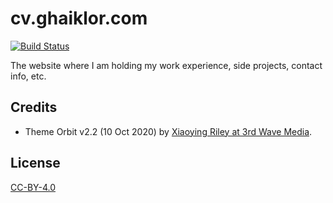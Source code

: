 # cv.ghaiklor.com

[![Build Status](https://travis-ci.com/ghaiklor/cv.ghaiklor.com.svg?branch=main)](https://travis-ci.com/ghaiklor/cv.ghaiklor.com)

The website where I am holding my work experience, side projects, contact info, etc.

## Credits

- Theme Orbit v2.2 (10 Oct 2020) by [Xiaoying Riley at 3rd Wave Media](https://themes.3rdwavemedia.com).

## License

[CC-BY-4.0](./LICENSE)
